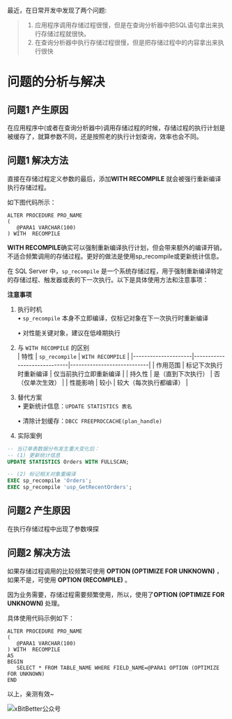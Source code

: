 最近，在日常开发中发现了两个问题:
> 1. 应用程序调用存储过程很慢，但是在查询分析器中把SQL语句拿出来执行存储过程就很快。
>2. 在查询分析器中执行存储过程很慢，但是把存储过程中的内容拿出来执行很快

# 问题的分析与解决
## 问题1 产生原因

在应用程序中(或者在查询分析器中)调用存储过程的时候，存储过程的执行计划是被缓存了，就算参数不同，还是按照老的执行计划查询，效率也会不同。

## 问题1 解决方法

直接在存储过程定义参数的最后，添加**WITH RECOMPILE** 就会被强行重新编译执行存储过程。

如下图代码所示：
```
ALTER PROCEDURE PRO_NAME
(
   @PARA1 VARCHAR(100)
) WITH  RECOMPILE
```

**WITH RECOMPILE**确实可以强制重新编译执行计划，但会带来额外的编译开销，不适合频繁调用的存储过程。更好的做法是使用sp_recompile或更新统计信息。



在 SQL Server 中，`sp_recompile` 是一个系统存储过程，用于强制重新编译特定的存储过程、触发器或表的下一次执行。以下是具体使用方法和注意事项：



**注意事项**

1. 执行时机  
   • `sp_recompile` 本身不立即编译，仅标记对象在下一次执行时重新编译

   • 对性能关键对象，建议在低峰期执行


2. 与 `WITH RECOMPILE` 的区别  
   | 特性                | `sp_recompile`               | `WITH RECOMPILE`            |
   |---------------------|-----------------------------|----------------------------|
   | 作用范围            | 标记下次执行时重新编译       | 仅当前执行立即重新编译      |
   | 持久性              | 是（直到下次执行）           | 否（仅单次生效）            |
   | 性能影响            | 较小                        | 较大（每次执行都编译）      |

3. 替代方案  
   • 更新统计信息：`UPDATE STATISTICS 表名`

   • 清除计划缓存：`DBCC FREEPROCCACHE(plan_handle)`

4. 实际案例
```sql
-- 当订单表数据分布发生重大变化后：
-- (1) 更新统计信息
UPDATE STATISTICS Orders WITH FULLSCAN;

-- (2) 标记相关对象重编译
EXEC sp_recompile 'Orders';
EXEC sp_recompile 'usp_GetRecentOrders';
```

## 问题2 产生原因

在执行存储过程中出现了参数嗅探

## 问题2 解决方法

如果存储过程调用的比较频繁可使用 **OPTION (OPTIMIZE FOR UNKNOWN)** ，如果不是，可使用 **OPTION (RECOMPILE)** 。

因为业务需要，存储过程需要频繁使用，所以，使用了**OPTION (OPTIMIZE FOR UNKNOWN)** 处理。

具体使用代码示例如下：
```
ALTER PROCEDURE PRO_NAME
(
   @PARA1 VARCHAR(100)
) WITH  RECOMPILE
AS
BEGIN
   SELECT * FROM TABLE_NAME WHERE FIELD_NAME=@PARA1 OPTION (OPTIMIZE FOR UNKNOWN)
END
```
以上，亲测有效~

![xBitBetter公众号](https://goohugo.github.io/xbitbetter.png "xBitBetter公众号")

<!-- ##{"timestamp":1749082215}## -->
